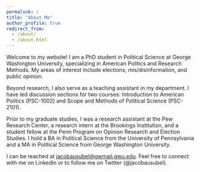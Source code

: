 ```yaml
---
permalink: /
title: "About Me"
author_profile: true
redirect_from: 
  - /about/
  - /about.html
---
```


Welcome to my website! I am a PhD student in Political Science at George Washington University, specializing in American Politics and Research Methods. My areas of interest include elections, mis/disinformation, and public opinion.

Beyond research, I also serve as a teaching assistant in my department. I have led discussion sections for two courses: Introduction to American Politics (PSC-1002) and Scope and Methods of Political Science (PSC-2101).

Prior to my graduate studies, I was a research assistant at the Pew Research Center, a research intern at the Brookings Institution, and a student fellow at the Penn Program on Opinion Research and Election Studies. I hold a BA in Political Science from the University of Pennsylvania and a MA in Political Science from George Washington University.

I can be reached at jacobausubel@gwmail.gwu.edu. Feel free to connect with me on LinkedIn or to follow me on Twitter (@jacobausubel).
